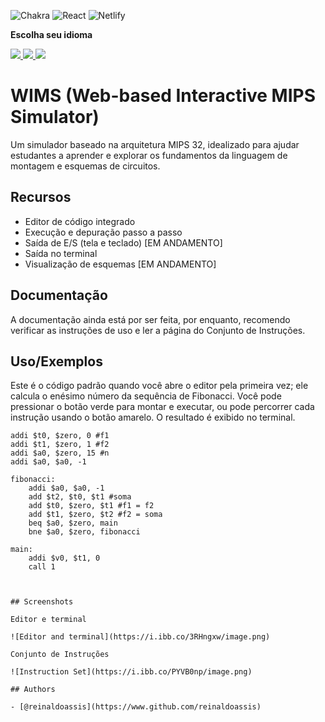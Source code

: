 ![Chakra](https://img.shields.io/badge/chakra-%234ED1C5.svg?style=for-the-badge&logo=chakraui&logoColor=white)
![React](https://img.shields.io/badge/react-%2320232a.svg?style=for-the-badge&logo=react&logoColor=%2361DAFB)
![Netlify](https://img.shields.io/badge/netlify-%23000000.svg?style=for-the-badge&logo=netlify&logoColor=#00C7B7)

**Escolha seu idioma**


<a target="_blank" href="https://github.com/ReinaldoAssis/mips-sim">
<img src="https://img.shields.io/badge/English%20-%20%231E90FF?style=flat-square&link=https%3A%2F%2Fgithub.com%2FReinaldoAssis%2Fmips-sim%2Ftree%2Fmaster" />
</a>

<a target="_blank" href="./README-br.md">
<img src="https://img.shields.io/badge/Brazilian%20Portuguese%20-%20%23228B22?style=flat-square&link=https%3A%2F%2Fgithub.com%2FReinaldoAssis%2Fmips-sim%2Fblob%2Fmaster%2FREADME-br.md"/>
</a>

<a target="_blank" href="./README-fr.md">
<img src="https://img.shields.io/badge/French%20-%20%23DC143C?style=flat-square&link=https%3A%2F%2Fgithub.com%2FReinaldoAssis%2Fmips-sim%2Fblob%2Fmaster%2FREADME-fr.md"/>
</a>


# WIMS (Web-based Interactive MIPS Simulator)

Um simulador baseado na arquitetura MIPS 32, idealizado para ajudar estudantes a aprender e explorar os fundamentos da linguagem de montagem e esquemas de circuitos.

## Recursos

- Editor de código integrado
- Execução e depuração passo a passo
- Saída de E/S (tela e teclado) [EM ANDAMENTO]
- Saída no terminal
- Visualização de esquemas [EM ANDAMENTO]

## Documentação

A documentação ainda está por ser feita, por enquanto, recomendo verificar as instruções de uso e ler a página do Conjunto de Instruções.

## Uso/Exemplos

Este é o código padrão quando você abre o editor pela primeira vez; ele calcula o enésimo número da sequência de Fibonacci. Você pode pressionar o botão verde para montar e executar, ou pode percorrer cada instrução usando o botão amarelo. O resultado é exibido no terminal.

```assembly
addi $t0, $zero, 0 #f1
addi $t1, $zero, 1 #f2
addi $a0, $zero, 15 #n
addi $a0, $a0, -1

fibonacci:
    addi $a0, $a0, -1
    add $t2, $t0, $t1 #soma
    add $t0, $zero, $t1 #f1 = f2
    add $t1, $zero, $t2 #f2 = soma
    beq $a0, $zero, main
    bne $a0, $zero, fibonacci

main:
    addi $v0, $t1, 0
    call 1



## Screenshots

Editor e terminal

![Editor and terminal](https://i.ibb.co/3RHngxw/image.png)

Conjunto de Instruções

![Instruction Set](https://i.ibb.co/PYVB0np/image.png)

## Authors

- [@reinaldoassis](https://www.github.com/reinaldoassis)

